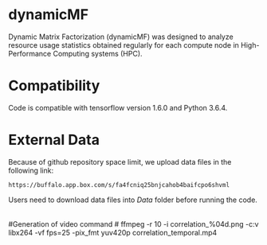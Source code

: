# dynamicMF
Dynamic Matrix Factorization (dynamicMF) was designed to analyze resource usage statistics obtained regularly for each compute node in High-Performance Computing systems (HPC).

# Compatibility
Code is compatible with tensorflow version 1.6.0 and Python 3.6.4.

# External Data
Because of github repository space limit, we upload data files in the following link:
```
https://buffalo.app.box.com/s/fa4fcniq25bnjcahob4baifcpo6shvml
```

Users need to download data files into *Data* folder before running the code.




######
#Generation of video command #
ffmpeg -r 10 -i correlation_%04d.png -c:v libx264 -vf fps=25 -pix_fmt yuv420p correlation_temporal.mp4
######
